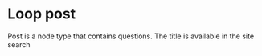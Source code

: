 # Loop post

Post is a node type that contains questions. The title is available in the site search
